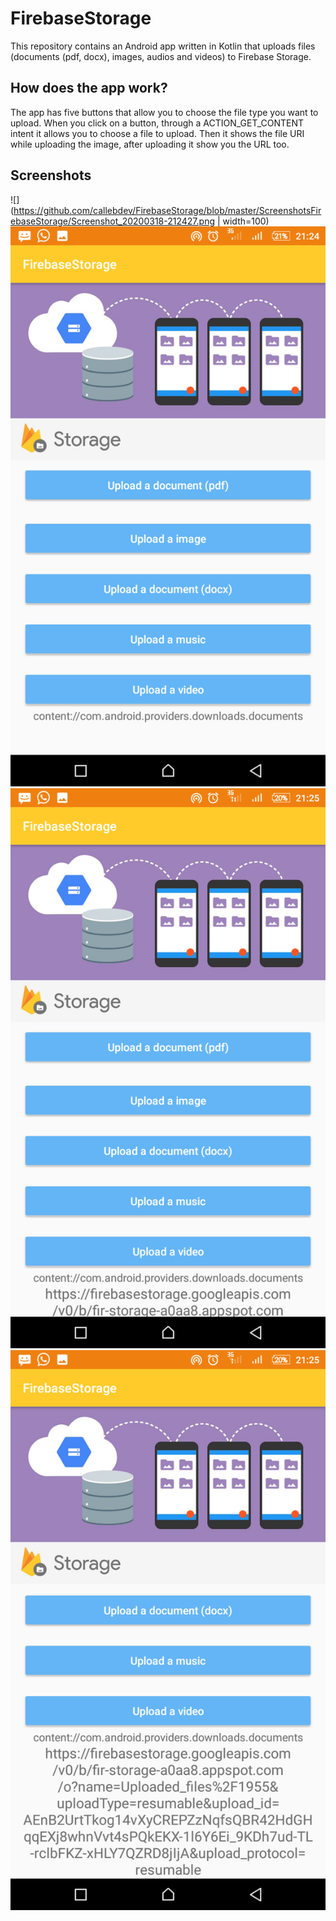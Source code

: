 # FirebaseStorage
This repository contains an Android app written in Kotlin that uploads files (documents (pdf, docx), images, audios and videos) to Firebase Storage.

## How does the app work?
The app has five buttons that allow you to choose the file type you want to upload.
When you click on a button, through a ACTION_GET_CONTENT intent it allows you to choose a file to upload.
Then it shows the file URI while uploading the image, after uploading it show you the URL too.

## Screenshots
![](https://github.com/callebdev/FirebaseStorage/blob/master/ScreenshotsFirebaseStorage/Screenshot_20200318-212427.png | width=100)
![](https://github.com/callebdev/FirebaseStorage/blob/master/ScreenshotsFirebaseStorage/Screenshot_20200318-212452.png)
![](https://github.com/callebdev/FirebaseStorage/blob/master/ScreenshotsFirebaseStorage/Screenshot_20200318-212514.png)
![](https://github.com/callebdev/FirebaseStorage/blob/master/ScreenshotsFirebaseStorage/Screenshot_20200318-212519.png)
